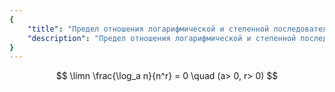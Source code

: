 ```yaml
---
{
    "title": "Предел отношения логарифмической и степенной последовательностей",
    "description": "Предел отношения логарифмической и степенной последовательностей равен 0."
}
---
```


$$ \limn \frac{\log_a n}{n^r} = 0 \quad (a> 0, r> 0) $$